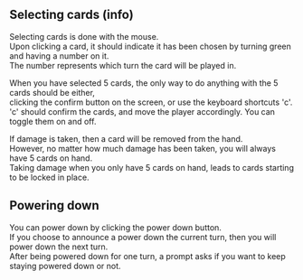 ## Selecting cards (info)
Selecting cards is done with the mouse.\
Upon clicking a card, it should indicate it has been chosen by turning green and having a number on it.\
The number represents which turn the card will be played in.

When you have selected 5 cards, the only way to do anything with the 5 cards should be either,\
clicking the confirm button on the screen, or use the keyboard shortcuts 'c'.\
'c' should confirm the cards, and move the player accordingly. You can toggle them on and off.

If damage is taken, then a card will be removed from the hand.\
However, no matter how much damage has been taken, you will always have 5 cards on hand.\
Taking damage when you only have 5 cards on hand, leads to cards starting to be locked in place.

## Powering down
You can power down by clicking the power down button.\
If you choose to announce a power down the current turn, then you will power down the next turn.\
After being powered down for one turn, a prompt asks if you want to keep staying powered down or not.